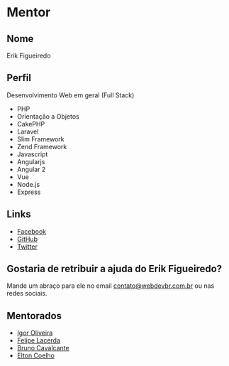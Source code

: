 # Mentor

## Nome

Erik Figueiredo

## Perfil

Desenvolvimento Web em geral (Full Stack)

* PHP
* Orientação a Objetos
* CakePHP
* Laravel
* Slim Framework
* Zend Framework
* Javascript
* Angularjs
* Angular 2
* Vue
* Node.js
* Express

## Links

* [Facebook](https://www.facebook.com/erikfigueiredods)
* [GitHub](https://github.com/erikfig)
* [Twitter](https://twitter.com/erikfig)

## Gostaria de retribuir a ajuda do Erik Figueiredo?

Mande um abraço para ele no email contato@webdevbr.com.br ou nas redes sociais.

## Mentorados

* [Igor Oliveira](/profiles/pupils/profiles/IgoOliveira.md)
* [Felipe Lacerda](/profiles/pupils/profiles/FelipeLacerda.md)
* [Bruno Cavalcante](/profiles/pupils/profiles/BrunoCavalcante.md)
* [Elton Coelho](/profiles/pupils/profiles/elton_coelho.md)
